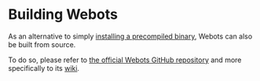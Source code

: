 # Building Webots

As an alternative to simply [installing a precompiled binary](installing-webots.md), Webots can also be built from source.

To do so, please refer to [the official Webots GitHub repository](https://github.com/cyberbotics/webots) and more specifically to its [wiki](https://github.com/cyberbotics/webots/wiki).
